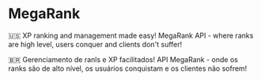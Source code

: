 # MegaRank
🇺🇸
XP ranking and management made easy! MegaRank API - where ranks are high level, users conquer and clients don't suffer!

🇧🇷
Gerenciamento de ranls e XP facilitados! API MegaRank - onde os ranks são de alto nível, os usuários conquistam e os clientes não sofrem!
